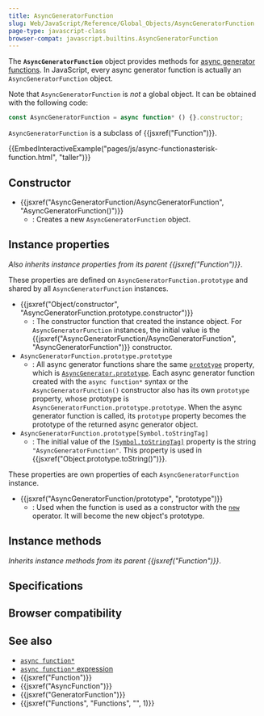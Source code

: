 ```yaml
---
title: AsyncGeneratorFunction
slug: Web/JavaScript/Reference/Global_Objects/AsyncGeneratorFunction
page-type: javascript-class
browser-compat: javascript.builtins.AsyncGeneratorFunction
---
```




The **`AsyncGeneratorFunction`** object provides methods for [async generator functions](/Web/JavaScript/Reference/Statements/async_function*). In JavaScript, every async generator function is actually an `AsyncGeneratorFunction` object.

Note that `AsyncGeneratorFunction` is _not_ a global object. It can be obtained with the following code:

```js
const AsyncGeneratorFunction = async function* () {}.constructor;
```

`AsyncGeneratorFunction` is a subclass of {{jsxref("Function")}}.

{{EmbedInteractiveExample("pages/js/async-functionasterisk-function.html", "taller")}}

## Constructor

- {{jsxref("AsyncGeneratorFunction/AsyncGeneratorFunction", "AsyncGeneratorFunction()")}}
  - : Creates a new `AsyncGeneratorFunction` object.

## Instance properties

_Also inherits instance properties from its parent {{jsxref("Function")}}_.

These properties are defined on `AsyncGeneratorFunction.prototype` and shared by all `AsyncGeneratorFunction` instances.

- {{jsxref("Object/constructor", "AsyncGeneratorFunction.prototype.constructor")}}
  - : The constructor function that created the instance object. For `AsyncGeneratorFunction` instances, the initial value is the {{jsxref("AsyncGeneratorFunction/AsyncGeneratorFunction", "AsyncGeneratorFunction")}} constructor.
- `AsyncGeneratorFunction.prototype.prototype`
  - : All async generator functions share the same [`prototype`](/Web/JavaScript/Reference/Global_Objects/Function/prototype) property, which is [`AsyncGenerator.prototype`](/Web/JavaScript/Reference/Global_Objects/AsyncGenerator). Each async generator function created with the `async function*` syntax or the `AsyncGeneratorFunction()` constructor also has its own `prototype` property, whose prototype is `AsyncGeneratorFunction.prototype.prototype`. When the async generator function is called, its `prototype` property becomes the prototype of the returned async generator object.
- `AsyncGeneratorFunction.prototype[Symbol.toStringTag]`
  - : The initial value of the [`[Symbol.toStringTag]`](/Web/JavaScript/Reference/Global_Objects/Symbol/toStringTag) property is the string `"AsyncGeneratorFunction"`. This property is used in {{jsxref("Object.prototype.toString()")}}.

These properties are own properties of each `AsyncGeneratorFunction` instance.

- {{jsxref("AsyncGeneratorFunction/prototype", "prototype")}}
  - : Used when the function is used as a constructor with the [`new`](/Web/JavaScript/Reference/Operators/new) operator. It will become the new object's prototype.

## Instance methods

_Inherits instance methods from its parent {{jsxref("Function")}}_.

## Specifications



## Browser compatibility



## See also

- [`async function*`](/Web/JavaScript/Reference/Statements/async_function*)
- [`async function*` expression](/Web/JavaScript/Reference/Operators/async_function*)
- {{jsxref("Function")}}
- {{jsxref("AsyncFunction")}}
- {{jsxref("GeneratorFunction")}}
- {{jsxref("Functions", "Functions", "", 1)}}
